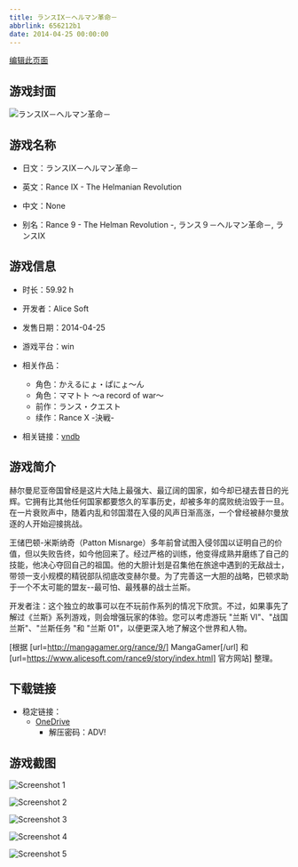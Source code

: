```yaml
---
title: ランスIX－ヘルマン革命－
abbrlink: 656212b1
date: 2014-04-25 00:00:00
---
```

[编辑此页面](https://github.com/ACG-3/ADV3-source/blob/main/source/_posts/games/%E3%83%A9%E3%83%B3%E3%82%B9IX%EF%BC%8D%E3%83%98%E3%83%AB%E3%83%9E%E3%83%B3%E9%9D%A9%E5%91%BD%EF%BC%8D.md)

## 游戏封面

![ランスIX－ヘルマン革命－](https://pan.timero.xyz/onedrive/img_lib_001/%E3%83%A9%E3%83%B3%E3%82%B9IX%EF%BC%8D%E3%83%98%E3%83%AB%E3%83%9E%E3%83%B3%E9%9D%A9%E5%91%BD%EF%BC%8D_cover.avif)


## 游戏名称

- 日文：ランスIX－ヘルマン革命－
- 英文：Rance IX - The Helmanian Revolution
- 中文：None

- 别名：Rance 9 - The Helman Revolution -, ランス９－ヘルマン革命－, ランスⅨ


## 游戏信息

- 时长：59.92 h
- 开发者：Alice Soft
- 发售日期：2014-04-25
- 游戏平台：win
- 相关作品：
   - 角色：かえるにょ・ぱにょ～ん
   - 角色：ママトト ～a record of war～
   - 前作：ランス・クエスト
   - 续作：Rance Ⅹ -決戦-

- 相关链接：[vndb](https://vndb.org/v13802)


## 游戏简介

赫尔曼尼亚帝国曾经是这片大陆上最强大、最辽阔的国家，如今却已褪去昔日的光辉。它拥有比其他任何国家都要悠久的军事历史，却被多年的腐败统治毁于一旦。在一片衰败声中，随着内乱和邻国潜在入侵的风声日渐高涨，一个曾经被赫尔曼放逐的人开始迎接挑战。

王储巴顿-米斯纳奇（Patton Misnarge）多年前曾试图入侵邻国以证明自己的价值，但以失败告终，如今他回来了。经过严格的训练，他变得成熟并磨练了自己的技能，他决心夺回自己的祖国。他的大胆计划是召集他在旅途中遇到的无敌战士，带领一支小规模的精锐部队彻底改变赫尔曼。为了完善这一大胆的战略，巴顿求助于一个不太可能的盟友--最可怕、最残暴的战士兰斯。

开发者注：这个独立的故事可以在不玩前作系列的情况下欣赏。不过，如果事先了解过《兰斯》系列游戏，则会增强玩家的体验。您可以考虑游玩 "兰斯 VI"、"战国兰斯"、"兰斯任务 "和 "兰斯 01"，以便更深入地了解这个世界和人物。

[根据 [url=http://mangagamer.org/rance/9/] MangaGamer[/url] 和 [url=https://www.alicesoft.com/rance9/story/index.html] 官方网站] 整理。


## 下载链接

- 稳定链接：
    - [OneDrive](https://pan.timero.xyz/onedrive/adv_lib_001/%E3%83%A9%E3%83%B3%E3%82%B9IX%EF%BC%8D%E3%83%98%E3%83%AB%E3%83%9E%E3%83%B3%E9%9D%A9%E5%91%BD%EF%BC%8D)
        - 解压密码：ADV!



## 游戏截图


![Screenshot 1](https://pan.timero.xyz/onedrive/img_lib_001/%E3%83%A9%E3%83%B3%E3%82%B9IX%EF%BC%8D%E3%83%98%E3%83%AB%E3%83%9E%E3%83%B3%E9%9D%A9%E5%91%BD%EF%BC%8D_Screenshot_1.avif)

![Screenshot 2](https://pan.timero.xyz/onedrive/img_lib_001/%E3%83%A9%E3%83%B3%E3%82%B9IX%EF%BC%8D%E3%83%98%E3%83%AB%E3%83%9E%E3%83%B3%E9%9D%A9%E5%91%BD%EF%BC%8D_Screenshot_2.avif)

![Screenshot 3](https://pan.timero.xyz/onedrive/img_lib_001/%E3%83%A9%E3%83%B3%E3%82%B9IX%EF%BC%8D%E3%83%98%E3%83%AB%E3%83%9E%E3%83%B3%E9%9D%A9%E5%91%BD%EF%BC%8D_Screenshot_3.avif)

![Screenshot 4](https://pan.timero.xyz/onedrive/img_lib_001/%E3%83%A9%E3%83%B3%E3%82%B9IX%EF%BC%8D%E3%83%98%E3%83%AB%E3%83%9E%E3%83%B3%E9%9D%A9%E5%91%BD%EF%BC%8D_Screenshot_4.avif)

![Screenshot 5](https://pan.timero.xyz/onedrive/img_lib_001/%E3%83%A9%E3%83%B3%E3%82%B9IX%EF%BC%8D%E3%83%98%E3%83%AB%E3%83%9E%E3%83%B3%E9%9D%A9%E5%91%BD%EF%BC%8D_Screenshot_5.avif)

